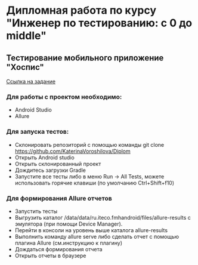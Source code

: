 # Дипломная работа по курсу "Инженер по тестированию: с 0 до middle"

## Тестирование мобильного приложение "Хоспис"

[Ссылка на задание](https://github.com/netology-code/qamid-diplom)

### Для работы с проектом необходимо: 
- Android Studio
- Allure


### Для запуска тестов:

- Склонировать репозиторий с помощью команды git clone https://github.com/KaterinaVoroshilova/Diplom
- Открыть Android studio
- Открыть склонированный проект
- Дождитесь загрузки Gradle
- Запустите все тесты либо в меню Run -> All Tests, можете использовать горячие клавиши (по умолчанию Ctrl+Shift+f10)

### Для формирования Allure отчетов

- Запустить тесты
- Выгрузить каталог /data/data/ru.iteco.fmhandroid/files/allure-results с эмулятора (при помощи Device Manager).
- Перейти в консоли на уровень выше каталога allure-results
- Выполнить команду allure serve либо сделать отчет с помощью плагина Allure (см.инструкцию к плагину)
- Дождаться формирования отчета
- Открыть отчеты в браузере
